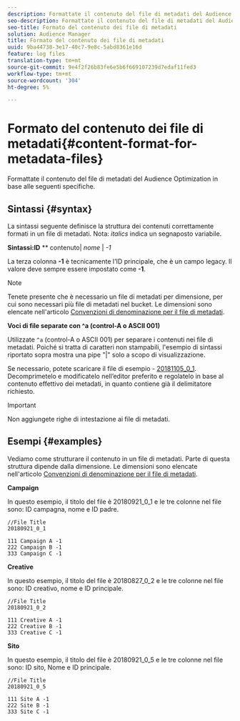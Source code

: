 ```yaml
---
description: Formattate il contenuto del file di metadati del Audience Optimization  in base alle seguenti specifiche.
seo-description: Formattate il contenuto del file di metadati del Audience Optimization  in base alle seguenti specifiche.
seo-title: Formato del contenuto dei file di metadati
solution: Audience Manager
title: Formato del contenuto dei file di metadati
uuid: 9ba44738-3e17-40c7-9e8c-5abd8361e16d
feature: log files
translation-type: tm+mt
source-git-commit: 9e4f2f26b83fe6e5b6f669107239d7edaf11fed3
workflow-type: tm+mt
source-wordcount: '304'
ht-degree: 5%

---
```



# Formato del contenuto dei file di metadati{#content-format-for-metadata-files}

Formattate il contenuto del file di metadati del Audience Optimization  in base alle seguenti specifiche.

## Sintassi {#syntax}

La sintassi seguente definisce la struttura dei contenuti correttamente formati in un file di metadati. Nota: *italics* indica un segnaposto variabile.

**Sintassi:ID**  ** contenuto|  *nome* |  *-1*

<!--In the contents syntax, you'll notice a parent ID variable. Don't confuse it with the parent ID used in the [metadata file name](../../../reporting/audience-optimization-reports/metadata-files-intro/metadata-file-names.md). These 2 variables seem similar, but they represent different things. In the file name, the parent ID corresponds to a category like "campaign" (ID 1), "placement" (ID 3), or "tactic" (ID 9), etc. In the file body:-->

La terza colonna **-1** è tecnicamente l&#39;ID principale, che è un campo legacy. Il valore deve sempre essere impostato come **-1**.

>[!NOTE]
>
>Tenete presente che è necessario un file di metadati per dimensione, per cui sono necessari più file di metadati nel bucket. Le dimensioni sono elencate nell&#39;articolo [Convenzioni di denominazione per il file di metadati](../../../reporting/audience-optimization-reports/metadata-files-intro/metadata-file-names.md#child-dimension).

**Voci di file separate con ^a (control-A o ASCII 001)**

Utilizzate `^a` (control-A o ASCII 001) per separare i contenuti nei file di metadati. Poiché si tratta di caratteri non stampabili, l&#39;esempio di sintassi riportato sopra mostra una pipe &quot;|&quot; solo a scopo di visualizzazione.

Se necessario, potete scaricare il file di esempio - [20181105_0_1](assets/20181105_0_1.zip). Decomprimetelo e modificatelo nell’editor preferito e regolatelo in base al contenuto effettivo dei metadati, in quanto contiene già il delimitatore richiesto.

>[!IMPORTANT]
>
>Non aggiungete righe di intestazione ai file di metadati.

## Esempi {#examples}

Vediamo come strutturare il contenuto in un file di metadati. Parte di questa struttura dipende dalla dimensione. Le dimensioni sono elencate nell&#39;articolo [Convenzioni di denominazione per il file di metadati](../../../reporting/audience-optimization-reports/metadata-files-intro/metadata-file-names.md#child-dimension).

**Campaign**

In questo esempio, il titolo del file è 20180921_0_1 e le tre colonne nel file sono: ID campagna, nome e ID padre.

<!--Let's say you want to populate the creative drop down menu with creative names from a particular campaign. In this case, your metadata file name would include ID 1 (campaign) and ID 2 (creative). Following the content syntax, your metadata file would contain the creative ID, creative name, and actual campaign ID.-->

```
//File Title
20180921_0_1

111 Campaign A -1
222 Campaign B -1
333 Campaign C -1
```

**Creative**

In questo esempio, il titolo del file è 20180827_0_2 e le tre colonne nel file sono: ID creativo, nome e ID principale.

```
//File Title
20180921_0_2

111 Creative A -1
222 Creative B -1
333 Creative C -1
```

**Sito**

In questo esempio, il titolo del file è 20180921_0_5 e le tre colonne nel file sono: ID sito, Nome e ID principale.

```
//File Title
20180921_0_5

111 Site A -1
222 Site B -1
333 Site C -1
```
